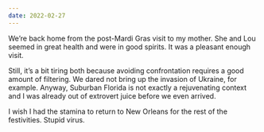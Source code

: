 ```yaml
---
date: 2022-02-27
---
```


We’re back home from the post-Mardi Gras visit to my mother. She and Lou seemed in great health and were in good spirits. It was a pleasant enough visit.

Still, it’s a bit tiring both because avoiding confrontation requires a good amount of filtering. We dared not bring up the invasion of Ukraine, for example. Anyway, Suburban Florida is not exactly a rejuvenating context and I was already out of extrovert juice before we even arrived.

I wish I had the stamina to return to New Orleans for the rest of the festivities. Stupid virus.
